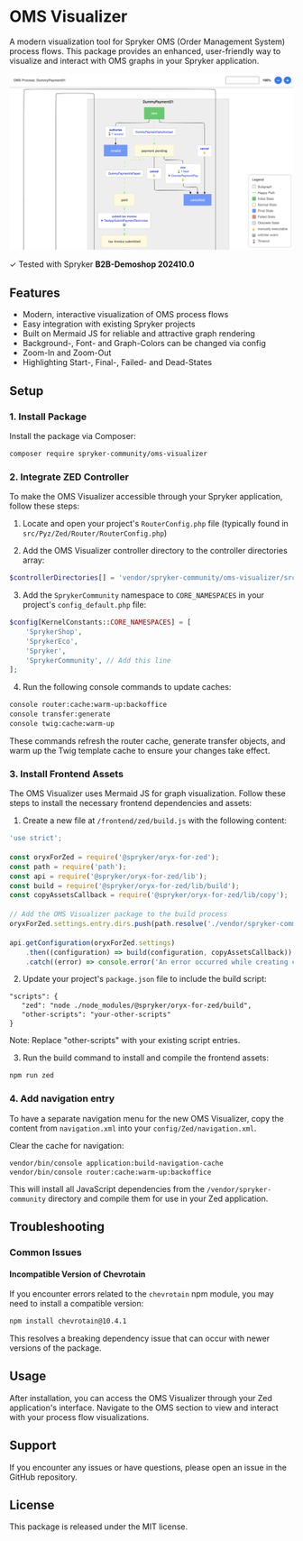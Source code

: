 # OMS Visualizer

A modern visualization tool for Spryker OMS (Order Management System) process flows. This package provides an enhanced, user-friendly way to visualize and interact with OMS graphs in your Spryker application.

![OMS Visualizer Example](oms-visualizer.png)

✓ Tested with Spryker **B2B-Demoshop 202410.0**

## Features

- Modern, interactive visualization of OMS process flows
- Easy integration with existing Spryker projects
- Built on Mermaid JS for reliable and attractive graph rendering
- Background-, Font- and Graph-Colors can be changed via config
- Zoom-In and Zoom-Out
- Highlighting Start-, Final-, Failed- and Dead-States

## Setup

### 1. Install Package

Install the package via Composer:

```bash
composer require spryker-community/oms-visualizer
```


### 2. Integrate ZED Controller

To make the OMS Visualizer accessible through your Spryker application, follow these steps:

1. Locate and open your project's `RouterConfig.php` file (typically found in `src/Pyz/Zed/Router/RouterConfig.php`)

2. Add the OMS Visualizer controller directory to the controller directories array:

```php
$controllerDirectories[] = 'vendor/spryker-community/oms-visualizer/src/SprykerCommunity/Zed/OmsVisualizer/Communication/Controller/';
```

3. Add the `SprykerCommunity` namespace to `CORE_NAMESPACES` in your project's `config_default.php` file:

```php
$config[KernelConstants::CORE_NAMESPACES] = [
    'SprykerShop',
    'SprykerEco',
    'Spryker',
    'SprykerCommunity', // Add this line
];
```

4. Run the following console commands to update caches:

```bash
console router:cache:warm-up:backoffice
console transfer:generate
console twig:cache:warm-up
```

These commands refresh the router cache, generate transfer objects, and warm up the Twig template cache to ensure your changes take effect.

### 3. Install Frontend Assets

The OMS Visualizer uses Mermaid JS for graph visualization. Follow these steps to install the necessary frontend dependencies and assets:

1. Create a new file at `/frontend/zed/build.js` with the following content:

```javascript
'use strict';

const oryxForZed = require('@spryker/oryx-for-zed');
const path = require('path');
const api = require('@spryker/oryx-for-zed/lib');
const build = require('@spryker/oryx-for-zed/lib/build');
const copyAssetsCallback = require('@spryker/oryx-for-zed/lib/copy');

// Add the OMS Visualizer package to the build process
oryxForZed.settings.entry.dirs.push(path.resolve('./vendor/spryker-community'));

api.getConfiguration(oryxForZed.settings)
    .then((configuration) => build(configuration, copyAssetsCallback))
    .catch((error) => console.error('An error occurred while creating configuration', error));
```

2. Update your project's `package.json` file to include the build script:

```
"scripts": {
   "zed": "node ./node_modules/@spryker/oryx-for-zed/build",
   "other-scripts": "your-other-scripts"
}
```

Note: Replace "other-scripts" with your existing script entries.

3. Run the build command to install and compile the frontend assets:

```bash
npm run zed
```

### 4. Add navigation entry

To have a separate navigation menu for the new OMS Visualizer, copy the content from `navigation.xml` into your `config/Zed/navigation.xml`. 

Clear the cache for navigation:

```
vendor/bin/console application:build-navigation-cache
vendor/bin/console router:cache:warm-up:backoffice
```


This will install all JavaScript dependencies from the `/vendor/spryker-community` directory and compile them for use in your Zed application.

## Troubleshooting

### Common Issues

#### Incompatible Version of Chevrotain

If you encounter errors related to the `chevrotain` npm module, you may need to install a compatible version:

```bash
npm install chevrotain@10.4.1
```

This resolves a breaking dependency issue that can occur with newer versions of the package.

## Usage

After installation, you can access the OMS Visualizer through your Zed application's interface. Navigate to the OMS section to view and interact with your process flow visualizations.

## Support

If you encounter any issues or have questions, please open an issue in the GitHub repository.

## License

This package is released under the MIT license.
